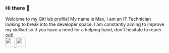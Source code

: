 ### Hi there 👋

<div>Welcome to my GitHub profile! My name is Max, I am an IT Technician looking to break into the developer space. I am constantly aiming to improve my skillset so if you have a need for a helping hand, don't hesitate to reach out! </div>

<a href="https://www.linkedin.com/in/maximilianmeischke/">
<img src='https://content.linkedin.com/content/dam/me/business/en-us/amp/brand-site/v2/bg/LI-Bug.svg.original.svg' style="width:30px;height:30px;">
</a>

<a href="https://www.instagram.com/maximilianm91/">
<img src='https://www.freepnglogos.com/uploads/logo-ig-png/logo-ig-instagram-new-logo-vector-download-13.png' style="width:30px;height:30px;">
</a>



<!--
**MeischkeM91/MeischkeM91** is a ✨ _special_ ✨ repository because its `README.md` (this file) appears on your GitHub profile.

Here are some ideas to get you started:

- 🔭 I’m currently working on ...
- 🌱 I’m currently learning ...
- 👯 I’m looking to collaborate on ...
- 🤔 I’m looking for help with ...
- 💬 Ask me about ...
- 📫 How to reach me: ...
- 😄 Pronouns: ...
- ⚡ Fun fact: ...
-->
